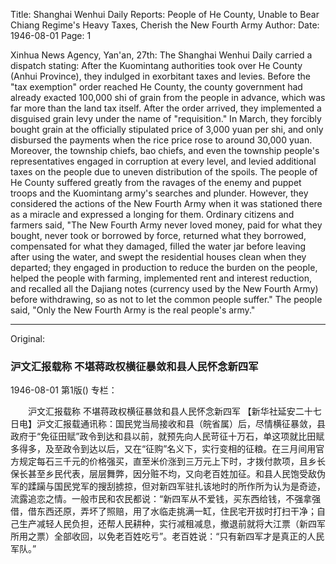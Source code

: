 Title: Shanghai Wenhui Daily Reports: People of He County, Unable to Bear Chiang Regime's Heavy Taxes, Cherish the New Fourth Army
Author:
Date: 1946-08-01
Page: 1

Xinhua News Agency, Yan'an, 27th: The Shanghai Wenhui Daily carried a dispatch stating: After the Kuomintang authorities took over He County (Anhui Province), they indulged in exorbitant taxes and levies. Before the "tax exemption" order reached He County, the county government had already exacted 100,000 shi of grain from the people in advance, which was far more than the land tax itself. After the order arrived, they implemented a disguised grain levy under the name of "requisition." In March, they forcibly bought grain at the officially stipulated price of 3,000 yuan per shi, and only disbursed the payments when the rice price rose to around 30,000 yuan. Moreover, the township chiefs, bao chiefs, and even the township people's representatives engaged in corruption at every level, and levied additional taxes on the people due to uneven distribution of the spoils. The people of He County suffered greatly from the ravages of the enemy and puppet troops and the Kuomintang army's searches and plunder. However, they considered the actions of the New Fourth Army when it was stationed there as a miracle and expressed a longing for them. Ordinary citizens and farmers said, "The New Fourth Army never loved money, paid for what they bought, never took or borrowed by force, returned what they borrowed, compensated for what they damaged, filled the water jar before leaving after using the water, and swept the residential houses clean when they departed; they engaged in production to reduce the burden on the people, helped the people with farming, implemented rent and interest reduction, and recalled all the Dajiang notes (currency used by the New Fourth Army) before withdrawing, so as not to let the common people suffer." The people said, "Only the New Fourth Army is the real people's army."



<hr /> 

Original: 


### 沪文汇报载称  不堪蒋政权横征暴敛和县人民怀念新四军

1946-08-01
第1版()
专栏：

　　沪文汇报载称
    不堪蒋政权横征暴敛和县人民怀念新四军
    【新华社延安二十七日电】沪文汇报载通讯称：国民党当局接收和县（皖省属）后，尽情横征暴敛，县政府于“免征田赋”政令到达和县以前，就预先向人民苛征十万石，单这项就比田赋多得多，及至政令到达以后，又在“征购”名义下，实行变相的征粮。在三月间用官方规定每石三千元的价格强买，直至米价涨到三万元上下时，才拨付款项，且乡长保长甚至乡民代表，层层舞弊，因分赃不均，又向老百姓加征。和县人民饱受敌伪军的蹂躏与国民党军的搜刮掳掠，但对新四军驻扎该地时的所作所为认为是奇迹，流露追恋之情。一般市民和农民都说：“新四军从不爱钱，买东西给钱，不强拿强借，借东西还原，弄坏了照赔，用了水临走挑满一缸，住民宅开拔时打扫干净；自己生产减轻人民负担，还帮人民耕种，实行减租减息，撤退前就将大江票（新四军所用之票）全部收回，以免老百姓吃亏”。老百姓说：“只有新四军才是真正的人民军队。”
